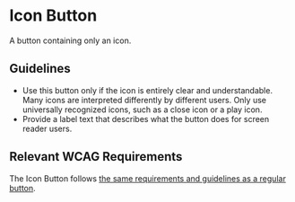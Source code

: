 # Icon Button

A button containing only an icon.

## Guidelines

- Use this button only if the icon is entirely clear and understandable.
  Many icons are interpreted differently by different users.
  Only use universally recognized icons, such as a close icon or a play icon.
- Provide a label text that describes what the button does for screen reader users.

## Relevant WCAG Requirements

The Icon Button follows [the same requirements and guidelines as a regular button](https://amsterdam.github.io/design-system/?path=/docs/react_buttons-button--docs).
